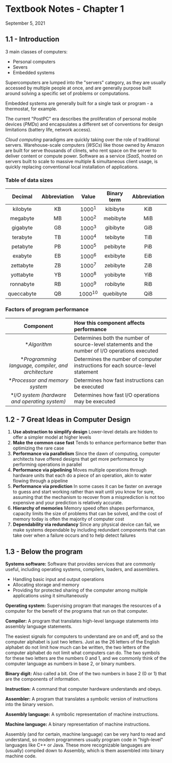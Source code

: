 # Textbook Notes - Chapter 1
September 5, 2021

## 1.1 - Introduction

3 main classes of computers:
- Personal computers
- Severs
- Embedded systems

Supercomputers are lumped into the "servers" category, as they are usually accessed by multiple people at once, and are generally purpose built around solving a specific set of problems or computations.

Embedded systems are generally built for a single task or program -  a thermostat, for example.

The current "PostPC" era describes the proliferation of personal mobile devices (*PMDs*) and encapsulates a different set of conventions for design limitations (battery life, network access).

*Cloud computing* paradigms are quickly taking over the role of traditional servers. Warehouse-scale computers (*WSCs*) like those owned by Amazon are built for serve thousands of clinets, who rent space on the server to deliver content or compute power. Software as a service (*SaaS*, hosted on servers built to scale to massive multiple & simultaneous client usage, is quickly replacing conventional local installation of applications.

### Table of data sizes

| Decimal | Abbreviation | Value | Binary term | Abbreviation | Value  | % Larger |
| :---: | :---: | :---: | :---: | :---: | :---: | :---: |
| kilobyte | KB | 1000<sup>1</sup> | kibibyte | KiB |2<sup>10</sup> | 2% |
| megabyte | MB | 1000<sup>2</sup> | mebibyte | MiB |2<sup>20</sup> | 5% |
| gigabyte | GB | 1000<sup>3</sup> | gibibyte | GiB |2<sup>30</sup> | 7% |
| terabyte | TB | 1000<sup>4</sup> | tebibyte | TiB |2<sup>40</sup> | 10 |
| petabyte | PB | 1000<sup>5</sup> | pebibyte | PiB |2<sup>50</sup> | 13 |
| exabyte | EB | 1000<sup>6</sup> |	exbibyte | EiB |2<sup>60</sup> | 15 |
| zettabyte | ZB | 1000<sup>7</sup> | zebibyte | ZiB |2<sup>70</sup> | 18 |
| yottabyte | YB | 1000<sup>8</sup> | yobibyte | YiB |2<sup>80</sup> | 21 |
| ronnabyte | RB | 1000<sup>9</sup> | robibyte | RiB |2<sup>90</sup> | 24 |
| queccabyte | QB | 1000<sup>10</sup> |	quebibyte | QiB |2<sup>1000</sup> | 24 |

### Factors of program performance

| Component | How this component affects performance |
| :---: | :--- |
| **Algorithm* | Determines both the number of source-level statements and the number of I/O operations executed |
| **Programming language, compiler, and architecture* | Determines the number of computer instructions for each source-level statement |
| **Processor and memory system* | Determines how fast instructions can be executed |
| **I/O system (hardware and operating system)* | Determines how fast I/O operations may be executed |

## 1.2 - 7 Great Ideas in Computer Design

1. **Use abstraction to simplify design**
Lower-level details are hidden to offer a simpler model at higher levels
2. **Make the common case fast**
Tends to enhance performance better than optimizing the rare case
3. **Performance via parallelism**
Since the dawn of computing, computer architects have offered designs that get more performance by performing operations in parallel
4. **Performance via pipelining**
Moves multiple operations through hardware units that each do a piece of an operation, akin to water flowing through a pipeline
5. **Performance via prediction**
In some cases it can be faster on average to guess and start working rather than wait until you know for sure, assuming that the mechanism to recover from a misprediction is not too expensive and your prediction is relatively accurate.
6. **Hierarchy of memories**
Memory speed often shapes performance, capacity limits the size of problems that can be solved, and the cost of memory today is often the majority of computer cost
7. **Dependability via redundancy**
Since any physical device can fail, we make systems dependable by including redundant components that can take over when a failure occurs and to help detect failures

## 1.3 - Below the program

**Systems software:** Software that provides services that are commonly useful, including operating systems, compilers, loaders, and assemblers. 
- Handling basic input and output operations
- Allocating storage and memory
- Providing for protected sharing of the computer among multiple applications using it simultaneously

**Operating system:** Supervising program that manages the resources of a computer for the benefit of the programs that run on that computer. 

**Compiler:** A program that translates high-level language statements into assembly language statements. 

The easiest signals for computers to understand are on and off, and so the computer alphabet is just two letters. Just as the 26 letters of the English alphabet do not limit how much can be written, the two letters of the computer alphabet do not limit what computers can do. The two symbols for these two letters are the numbers 0 and 1, and we commonly think of the computer language as numbers in base 2, or binary numbers.

**Binary digit:** Also called a bit. One of the two numbers in base 2 (0 or 1) that are the components of information. 

**Instruction:** A command that computer hardware understands and obeys.

**Assembler:** A program that translates a symbolic version of instructions into the binary version. 

**Assembly language:** A symbolic representation of machine instructions. 

**Machine language:** A binary representation of machine instructions. 

Assembly (and for certain, machine language) can be very hard to read and understand, so modern programmers usually program code in "high-level" languages like C++ or Java. These more recognizable languages are (usually) compiled down to Assembly, which is them assembled into binary machine code.

